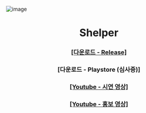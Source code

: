 ![image](https://user-images.githubusercontent.com/40740128/152348564-3a3e755b-8c92-45ca-bea6-82070a99e9fe.png)

<h1 align="center">Shelper</h1>
<h3 align="center"><a href="https://github.com/gdsckoreahackathon2022/01_Helper/releases">[다운로드 - Release]</a></h3>
<h3 align="center">[다운로드 - Playstore (심사중)]</h3>
<h3 align="center"><a href="https://youtu.be/PpSN8mXIVS4">[Youtube - 시연 영상]</a></h3>
<h3 align="center"><a href="https://youtu.be/zKie5mX1YWk">[Youtube - 홍보 영상]</a></h3>
